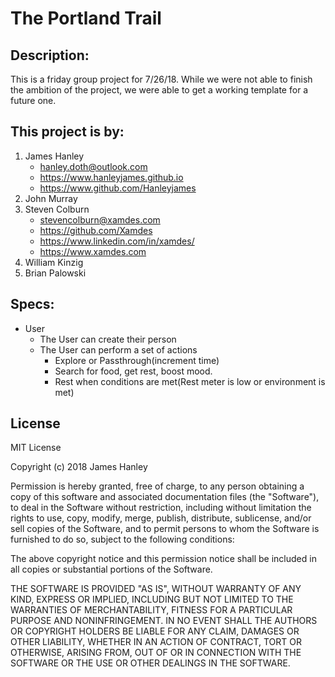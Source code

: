 # The Portland Trail

## Description:
  This is a friday group project for 7/26/18. While we were not able to finish the ambition of the project, we were able to get a working template for a future one.

## This project is by:
  1. James Hanley
      - hanley.doth@outlook.com
      - https://www.hanleyjames.github.io
      - https://www.github.com/Hanleyjames
  2. John Murray
  3. Steven Colburn
      - stevencolburn@xamdes.com
      - https://github.com/Xamdes
      - https://www.linkedin.com/in/xamdes/
      - https://www.xamdes.com
  4. William Kinzig
  5. Brian Palowski

## Specs:

  - User
    - The User can create their person
    - The User can perform a set of actions
      - Explore or Passthrough(increment time)
      - Search for food, get rest, boost mood.
      - Rest when conditions are met(Rest meter is low or environment is met)

## License
  MIT License

  Copyright (c) 2018 James Hanley

  Permission is hereby granted, free of charge, to any person obtaining a copy of this software and associated documentation files (the "Software"), to deal in the Software without restriction, including without limitation the rights to use, copy, modify, merge, publish, distribute, sublicense, and/or sell copies of the Software, and to permit persons to whom the Software is furnished to do so, subject to the following conditions:

  The above copyright notice and this permission notice shall be included in all copies or substantial portions of the Software.

  THE SOFTWARE IS PROVIDED "AS IS", WITHOUT WARRANTY OF ANY KIND, EXPRESS OR IMPLIED, INCLUDING BUT NOT LIMITED TO THE WARRANTIES OF MERCHANTABILITY, FITNESS FOR A PARTICULAR PURPOSE AND NONINFRINGEMENT. IN NO EVENT SHALL THE AUTHORS OR COPYRIGHT HOLDERS BE LIABLE FOR ANY CLAIM, DAMAGES OR OTHER LIABILITY, WHETHER IN AN ACTION OF CONTRACT, TORT OR OTHERWISE, ARISING FROM, OUT OF OR IN CONNECTION WITH THE SOFTWARE OR THE USE OR OTHER DEALINGS IN THE SOFTWARE.
